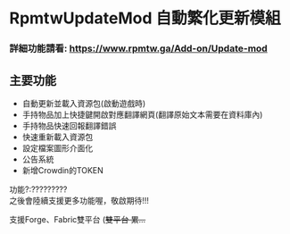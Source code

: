 # RpmtwUpdateMod 自動繁化更新模組

### 詳細功能請看: https://www.rpmtw.ga/Add-on/Update-mod

## 主要功能

- 自動更新並載入資源包(啟動遊戲時)
- 手持物品加上快捷鍵開啟對應翻譯網頁(翻譯原始文本需要在資料庫內)
- 手持物品快速回報翻譯錯誤
- 快速重新載入資源包
- 設定檔案圖形介面化
- 公告系統
- 新增Crowdin的TOKEN

功能?:?????????  
之後會陸續支援更多功能喔，敬啟期待!!!

支援Forge、Fabric雙平台 (~~雙平台 累...~~